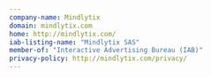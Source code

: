 ```yaml
---
company-name: Mindlytix
domain: mindlytix.com
home: http://mindlytix.com/
iab-listing-name: "Mindlytix SAS"
member-of: "Interactive Advertising Bureau (IAB)"
privacy-policy: http://mindlytix.com/privacy/
---
```




